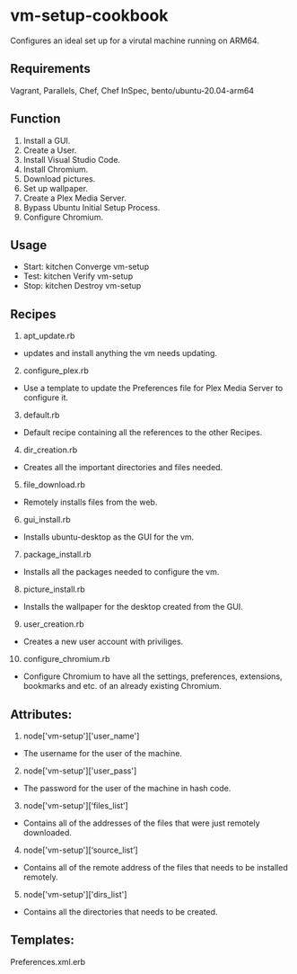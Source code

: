 # vm-setup-cookbook
Configures an ideal set up for a virutal machine running on ARM64. 

## Requirements
Vagrant, Parallels, Chef, Chef InSpec, bento/ubuntu-20.04-arm64

## Function
1. Install a GUI.
2. Create a User.
3. Install Visual Studio Code.
4. Install Chromium.
5. Download pictures.
6. Set up wallpaper.
7. Create a Plex Media Server.
8. Bypass Ubuntu Initial Setup Process.
9. Configure Chromium.

## Usage 
- Start: kitchen Converge vm-setup
- Test: kitchen Verify vm-setup
- Stop: kitchen Destroy vm-setup

## Recipes
1. apt_update.rb
  - updates and install anything the vm needs updating. 

2. configure_plex.rb
  - Use a template to update the Preferences file for Plex Media Server to configure it.

3. default.rb
  - Default recipe containing all the references to the other Recipes.

4. dir_creation.rb
  - Creates all the important directories and files needed.

5. file_download.rb
  - Remotely installs files from the web.

6. gui_install.rb
  - Installs ubuntu-desktop as the GUI for the vm. 

7. package_install.rb
  - Installs all the packages needed to configure the vm. 

8. picture_install.rb
  - Installs the wallpaper for the desktop created from the GUI.

9. user_creation.rb
  - Creates a new user account with priviliges. 

10. configure_chromium.rb
  - Configure Chromium to have all the settings, preferences, extensions, bookmarks and etc. of an already existing Chromium.

## Attributes:
1. node['vm-setup']['user_name']
  - The username for the user of the machine.
2. node['vm-setup']['user_pass']
  - The password for the user of the machine in hash code. 
3. node['vm-setup'][‘files_list’]
  - Contains all of the addresses of the files that were just remotely downloaded. 
4. node['vm-setup'][‘source_list’]
  - Contains all of the remote address of the files that needs to be installed remotely.
5. node['vm-setup']['dirs_list']
  - Contains all the directories that needs to be created. 

## Templates:
Preferences.xml.erb